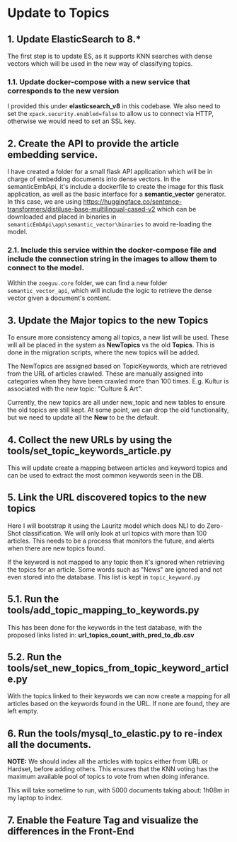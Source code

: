 # Update to Topics

## 1. Update ElasticSearch to 8.\*

The first step is to update ES, as it supports KNN searches with dense vectors which will be used in the new way of classifying topics.

### 1.1. Update docker-compose with a new service that corresponds to the new version

I provided this under **elasticsearch_v8** in this codebase. We also need to set the `xpack.security.enabled=false` to allow us to connect via HTTP, otherwise we would need to set an SSL key.

## 2. Create the API to provide the article embedding service.

I have created a folder for a small flask API application which will be in charge of embedding documents into dense vectors.
In the semanticEmbApi, it's include a dockerfile to create the image for this flask application, as well as the basic interface for a **semantic_vector** generator. In this case, we are using https://huggingface.co/sentence-transformers/distiluse-base-multilingual-cased-v2 which can be downloaded and placed in binaries in `semanticEmbApi\app\semantic_vector\binaries` to avoid re-loading the model.

### 2.1. Include this service within the docker-compose file and include the connection string in the images to allow them to connect to the model.

Within the `zeeguu.core` folder, we can find a new folder `semantic_vector_api`, which will include the logic to retrieve the dense vector given a document's content.

## 3. Update the Major topics to the new Topics

To ensure more consistency among all topics, a new list will be used. These will all be placed in the system as **NewTopics** vs the old **Topics**. This is done in the migration scripts, where the new topics will be added.

The NewTopics are assigned based on TopicKeywords, which are retrieved from the URL of articles crawled. These are manually assigned into categories when they have been crawled more than 100 times. E.g. Kultur is associated with the new topic: "Culture & Art".

Currently, the new topics are all under new_topic and new tables to ensure the old topics are still kept. At some point, we can drop the old functionality, but we need to update all the **New** to be the default.

## 4. Collect the new URLs by using the **tools/set_topic_keywords_article.py**

This will update create a mapping between articles and keyword topics and can be used to extract the most common keywords seen in the DB.

## 5. Link the URL discovered topics to the new topics

Here I will bootstrap it using the Lauritz model which does NLI to do Zero-Shot classification. We will only look at url topics with more than 100 articles. This needs to be a process that monitors the future, and alerts when there are new topics found.

If the keyword is not mapped to any topic then it's ignored when retrieving the topics for an article. Some words such as "News" are ignored and not even stored into the database. This list is kept in `topic_keyword.py`

## 5.1. Run the **tools/add_topic_mapping_to_keywords.py**

This has been done for the keywords in the test database, with the proposed links listed in: **url_topics_count_with_pred_to_db.csv**

## 5.2. Run the **tools/set_new_topics_from_topic_keyword_article.py**

With the topics linked to their keywords we can now create a mapping for all articles based on the keywords found in the URL. If none are found, they are left empty.

## 6. Run the tools/mysql_to_elastic.py to re-index all the documents.

**NOTE:** We should index all the articles with topics either from URL or Hardset, before adding others. This ensures that the KNN voting has the maximum available pool of topics to vote from when doing inferance.

This will take sometime to run, with 5000 documents taking about: 1h08m in my laptop to index.

## 7. Enable the Feature Tag and visualize the differences in the Front-End
